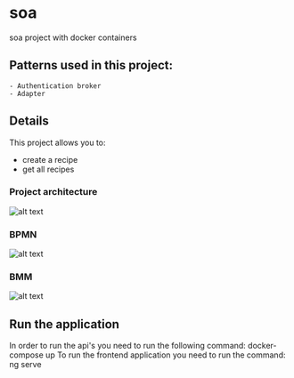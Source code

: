 # soa
soa project with docker containers

## Patterns used in this project:
    - Authentication broker
    - Adapter

## Details

This project allows you to:
- create a recipe
- get all recipes

### Project architecture
![alt text](https://i.imgur.com/zl3E48L.png)

### BPMN
![alt text](https://i.imgur.com/d32zmOZ.png)

### BMM
![alt text](https://i.imgur.com/S7bxse6.png)

## Run the application

In order to run the api's you need to run the following command: docker-compose up
To run the frontend application you need to run the command: ng serve